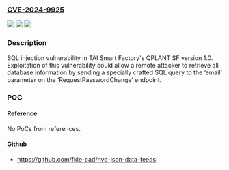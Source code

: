 ### [CVE-2024-9925](https://cve.mitre.org/cgi-bin/cvename.cgi?name=CVE-2024-9925)
![](https://img.shields.io/static/v1?label=Product&message=QPLANT%20SF&color=blue)
![](https://img.shields.io/static/v1?label=Version&message=%3D%201.0%20&color=brighgreen)
![](https://img.shields.io/static/v1?label=Vulnerability&message=CWE-89%20Improper%20Neutralization%20of%20Special%20Elements%20used%20in%20an%20SQL%20Command%20('SQL%20Injection')&color=brighgreen)

### Description

SQL injection vulnerability in TAI Smart Factory's QPLANT SF version 1.0. Exploitation of this vulnerability could allow a remote attacker to retrieve all database information by sending a specially crafted SQL query to the ‘email’ parameter on the ‘RequestPasswordChange’ endpoint.

### POC

#### Reference
No PoCs from references.

#### Github
- https://github.com/fkie-cad/nvd-json-data-feeds

